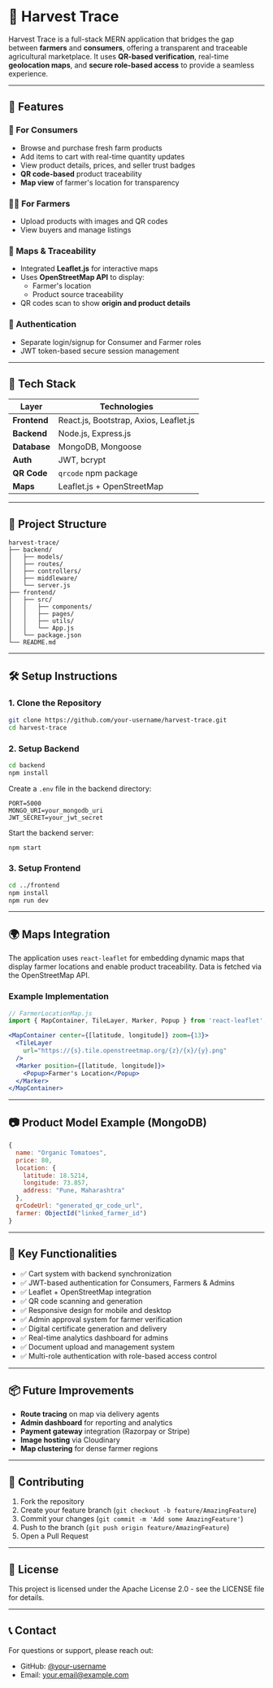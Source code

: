# 🌾 Harvest Trace

Harvest Trace is a full-stack MERN application that bridges the gap between **farmers** and **consumers**, offering a transparent and traceable agricultural marketplace. It uses **QR-based verification**, real-time **geolocation maps**, and **secure role-based access** to provide a seamless experience.

---

## 🚀 Features

### 🛒 For Consumers
- Browse and purchase fresh farm products
- Add items to cart with real-time quantity updates
- View product details, prices, and seller trust badges
- **QR code-based** product traceability
- **Map view** of farmer's location for transparency

### 👨‍🌾 For Farmers
- Upload products with images and QR codes
- View buyers and manage listings

### 📍 Maps & Traceability
- Integrated **Leaflet.js** for interactive maps
- Uses **OpenStreetMap API** to display:
  - Farmer's location
  - Product source traceability
- QR codes scan to show **origin and product details**

### 🔐 Authentication
- Separate login/signup for Consumer and Farmer roles
- JWT token-based secure session management

---

## 🧱 Tech Stack

| Layer         | Technologies                     |
|---------------|----------------------------------|
| **Frontend**  | React.js, Bootstrap, Axios, Leaflet.js |
| **Backend**   | Node.js, Express.js              |
| **Database**  | MongoDB, Mongoose                |
| **Auth**      | JWT, bcrypt                      |
| **QR Code**   | `qrcode` npm package             |
| **Maps**      | Leaflet.js + OpenStreetMap       |

---

## 📁 Project Structure

```
harvest-trace/
├── backend/
│   ├── models/
│   ├── routes/
│   ├── controllers/
│   ├── middleware/
│   └── server.js
├── frontend/
│   ├── src/
│   │   ├── components/
│   │   ├── pages/
│   │   ├── utils/
│   │   └── App.js
│   └── package.json
└── README.md
```

---

## 🛠️ Setup Instructions

### 1. Clone the Repository
```bash
git clone https://github.com/your-username/harvest-trace.git
cd harvest-trace
```

### 2. Setup Backend
```bash
cd backend
npm install
```

Create a `.env` file in the backend directory:
```env
PORT=5000
MONGO_URI=your_mongodb_uri
JWT_SECRET=your_jwt_secret
```

Start the backend server:
```bash
npm start
```

### 3. Setup Frontend
```bash
cd ../frontend
npm install
npm run dev
```

---

## 🌍 Maps Integration

The application uses `react-leaflet` for embedding dynamic maps that display farmer locations and enable product traceability. Data is fetched via the OpenStreetMap API.

### Example Implementation
```jsx
// FarmerLocationMap.js
import { MapContainer, TileLayer, Marker, Popup } from 'react-leaflet';

<MapContainer center={[latitude, longitude]} zoom={13}>
  <TileLayer
    url="https://{s}.tile.openstreetmap.org/{z}/{x}/{y}.png"
  />
  <Marker position={[latitude, longitude]}>
    <Popup>Farmer's Location</Popup>
  </Marker>
</MapContainer>
```

---

## 📷 Product Model Example (MongoDB)

```javascript
{
  name: "Organic Tomatoes",
  price: 80,
  location: {
    latitude: 18.5214,
    longitude: 73.857,
    address: "Pune, Maharashtra"
  },
  qrCodeUrl: "generated_qr_code_url",
  farmer: ObjectId("linked_farmer_id")
}
```

---

## 📌 Key Functionalities

- ✅ Cart system with backend synchronization
- ✅ JWT-based authentication for Consumers, Farmers & Admins
- ✅ Leaflet + OpenStreetMap integration
- ✅ QR code scanning and generation
- ✅ Responsive design for mobile and desktop
- ✅ Admin approval system for farmer verification
- ✅ Digital certificate generation and delivery
- ✅ Real-time analytics dashboard for admins
- ✅ Document upload and management system
- ✅ Multi-role authentication with role-based access control

---

## 📦 Future Improvements

- **Route tracing** on map via delivery agents
- **Admin dashboard** for reporting and analytics
- **Payment gateway** integration (Razorpay or Stripe)
- **Image hosting** via Cloudinary
- **Map clustering** for dense farmer regions

---

## 🤝 Contributing

1. Fork the repository
2. Create your feature branch (`git checkout -b feature/AmazingFeature`)
3. Commit your changes (`git commit -m 'Add some AmazingFeature'`)
4. Push to the branch (`git push origin feature/AmazingFeature`)
5. Open a Pull Request

---

## 📄 License

This project is licensed under the Apache License 2.0 - see the LICENSE file for details.

---

## 📞 Contact

For questions or support, please reach out:
- GitHub: [@your-username](https://github.com/your-username)
- Email: your.email@example.com